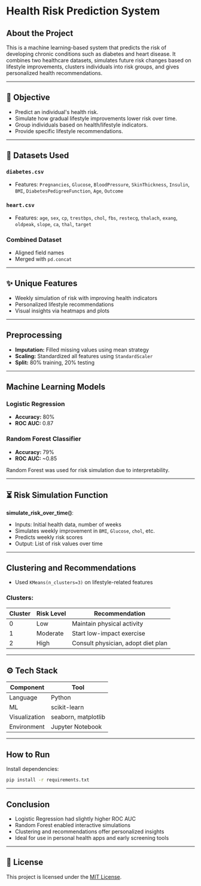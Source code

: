 # Health Risk Prediction System

## About the Project

This is a machine learning-based system that predicts the risk of developing chronic conditions such as diabetes and heart disease. It combines two healthcare datasets, simulates future risk changes based on lifestyle improvements, clusters individuals into risk groups, and gives personalized health recommendations.

---

## 🌟 Objective

- Predict an individual's health risk.
- Simulate how gradual lifestyle improvements lower risk over time.
- Group individuals based on health/lifestyle indicators.
- Provide specific lifestyle recommendations.

---

## 📂 Datasets Used

### `diabetes.csv`

- Features: `Pregnancies`, `Glucose`, `BloodPressure`, `SkinThickness`, `Insulin`, `BMI`, `DiabetesPedigreeFunction`, `Age`, `Outcome`

### `heart.csv`

- Features: `age`, `sex`, `cp`, `trestbps`, `chol`, `fbs`, `restecg`, `thalach`, `exang`, `oldpeak`, `slope`, `ca`, `thal`, `target`

### Combined Dataset

- Aligned field names
- Merged with `pd.concat`

---

## ✨ Unique Features

- Weekly simulation of risk with improving health indicators
- Personalized lifestyle recommendations
- Visual insights via heatmaps and plots

---

## Preprocessing

- **Imputation:** Filled missing values using mean strategy
- **Scaling:** Standardized all features using `StandardScaler`
- **Split:** 80% training, 20% testing

---

## Machine Learning Models

### Logistic Regression

- **Accuracy:** 80%
- **ROC AUC:** 0.87

### Random Forest Classifier

- **Accuracy:** 79%
- **ROC AUC:** \~0.85

Random Forest was used for risk simulation due to interpretability.

---

## ⏳ Risk Simulation Function

**simulate\_risk\_over\_time()**:

- Inputs: Initial health data, number of weeks
- Simulates weekly improvement in `BMI`, `Glucose`, `chol`, etc.
- Predicts weekly risk scores
- Output: List of risk values over time

---

## Clustering and Recommendations

- Used `KMeans(n_clusters=3)` on lifestyle-related features

### Clusters:

| Cluster | Risk Level | Recommendation                     |
| ------- | ---------- | ---------------------------------- |
| 0       | Low        | Maintain physical activity         |
| 1       | Moderate   | Start low-impact exercise          |
| 2       | High       | Consult physician, adopt diet plan |

---

## ⚙️ Tech Stack

| Component     | Tool                |
| ------------- | ------------------- |
| Language      | Python              |
| ML            | scikit-learn        |
| Visualization | seaborn, matplotlib |
| Environment   | Jupyter Notebook    |

---

##  How to Run

 Install dependencies:

```bash
pip install -r requirements.txt
```
---

## Conclusion

- Logistic Regression had slightly higher ROC AUC
- Random Forest enabled interactive simulations
- Clustering and recommendations offer personalized insights
- Ideal for use in personal health apps and early screening tools

---

## 📘 License

This project is licensed under the [MIT License](https://github.com/Anmolpandey23/AI-Health-Risk-Predictor-for-Lifestyle-Management/blob/a420c5eb0d3191d523df7a79e4d2152db62c70ab/LICENSE).

